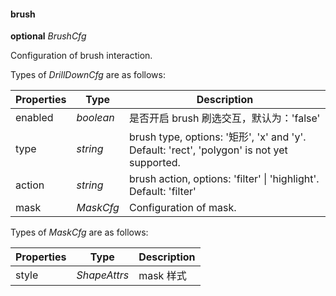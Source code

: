 #### brush

<description>**optional** _BrushCfg_</description>

Configuration of brush interaction.

Types of _DrillDownCfg_ are as follows:

| Properties | Type      | Description                                                                                |
| ---------- | --------- | ------------------------------------------------------------------------------------------ |
| enabled    | _boolean_ | 是否开启 brush 刷选交互，默认为：'false'                                                   |
| type       | _string_  | brush type, options: '矩形', 'x' and 'y'. Default: 'rect', 'polygon' is not yet supported. |
| action     | _string_  | brush action, options: 'filter' \| 'highlight'. Default: 'filter'                          |
| mask       | _MaskCfg_ | Configuration of mask.                                                                     |

Types of _MaskCfg_ are as follows:

| Properties | Type         | Description |
| ---------- | ------------ | ----------- |
| style      | _ShapeAttrs_ | mask 样式   |
